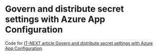 # Govern and distribute secret settings with Azure App Configuration

Code for  [IT-NEXT article Govern and distribute secret settings with Azure App Configuration]([https://medium.com/itnext/establishing-a-connection-to-azure-iot-hub-using-an-mqtt-client-with-nanoframework-d9c2e1b4ebbe](https://medium.com/itnext/govern-and-distribute-secret-settings-with-azure-app-configuration-96d120d12f14)).
